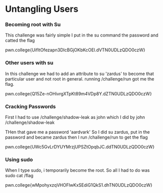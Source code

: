 # Untangling Users
### Becoming root with Su
This challenge was fairly simple I put in the su command the password and catted the flag

pwn.college{UifItOfezapn3DIcBGjOKbKcOEl.dVTN0UDLzQDO0czW}
### Other users with su
In this challenge we had to add an attribute to su 'zardus' to become that particular user and not root in general. running /challenge/run got me the flag.

pwn.college{Q15Ze-nOHivrgXTpKt89m4VDp8Y.dZTN0UDLzQDO0czW}
### Cracking Passwords
First I had to use /challenge/shadow-leak as john which I did by john /challenge/shadow-leak

THen that gave me a password 'aardvark' So I did su zardus, put in the password and became zardus
then I run /challenge/run to get the flag

pwn.college{UWc5GvLrDYUYMrzjUPSZtOpqbJC.ddTN0UDLzQDO0czW}
### Using sudo
When I type sudo, i temporarily become the root. So all I had to do was sudo cat /flag

pwn.college{wMpohyxzqVHOFlwKxSEdiG1QkS1.dhTN0UDLzQDO0czW}
